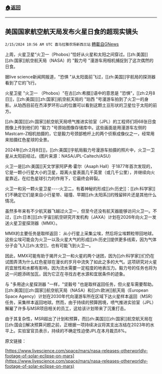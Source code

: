 ###  [:house:返回](README.md)
---


## 美国国家航空航天局发布火星日食的超现实镜头
`2/15/2024 10:56 AM UTC 喜马拉雅农场新西兰站` [轉載自GNews](https://gnews.org/articles/2309487)

上周，火星卫星“火卫一（Phobos）”恰好从火星和太阳之间穿过。[[zh:美国]][[zh:国家]]航空航天局（NASA）的 "毅力号 "漫游车用相机捕捉到了这次偶然的日食。

据live science新闻网报道，"恐惧 "从太阳面前飞过，[[zh:美国]]宇航局的探测器看到了它的飞行。

火星卫星 "火卫一 （Phobos）"在古[[zh:希腊]]语中的意思是 "恐惧"，[[zh:2月8日]]，[[zh:美国]][[zh:国家]]航空航天局的 "珀西 "号漫游车拍到了火卫一的身影。从珀西目前在杰泽罗环形山的位置可以看到这颗土豆形状的卫星位于太阳的前方。

[[zh:美国]][[zh:国家]]航空航天局喷气推进实验室（JPL）的工程师们将68张日食图像上传到他们的 "毅力 "号原始图像存储库中。这些画面是用漫游车左侧的Mastcam\-Z相机拍摄的，它是毅力号颈部桅杆上的两个侦察成像仪之一，经常用来拍摄红色星球的全景。

2024年[[zh:2月8日]]，[[zh:美国]]宇航局毅力号漫游车拍摄的照片中，火卫一卫星从太阳前经过。(图片来源：NASA/JPL-Caltech/ASU）

火卫一是[[zh:美国]]天文学家阿萨弗·霍尔（Asaph Hall）于1877年首次发现的，它是一颗小行星大小的卫星，距离火星表面几千英里（或几千公里），并继续向火星靠近。在红色星球引力的作用下，它最终会碎裂。

火卫一和另一颗火星卫星\----火卫二，有着神秘的形成[[zh:历史]]：[[zh:科学家]]们不确定它们是来自小行星带、碰撞、早期[[zh:太阳系]]的残留碎片还是其他什么情况。

虽然多年来有不少航天器飞越过火卫一，但至今还没有航天器能够访问火卫一。不过，[[zh:日本]][[zh:宇宙]]航空研究开发机构（JAXA）计划在2026年向火卫一发送火星卫星探测器（MMX）。

MMX的主要任务是取样返回： 从小行星上采集尘埃，然后将尘埃颗粒带回地球。这些尘埃可能会为火卫一以及火星大气的形成[[zh:历史]]提供更多线索，因为气体分子会飞入[[zh:太空]]，也有可能飞到火卫一。

因此，MMX可能有助于揭开火卫一和火星的两个谜团，因为[[zh:科学家]]们仍在试图弄清为什么红色星球在漫长的岁月中流失了如此之多的大气。这项研究对火星的宜居性和水都有影响，因为流水需要一定程度的地表压力。毅力号的任务也将为这一问题添砖加瓦，因为它正在寻找古老水源和宜居条件的迹象。

与 "多用途火星探测器 "一样，"坚毅号 "也是取样返回任务，但火星车需要帮助。[[zh:美国]][[zh:国家]]航空航天局（NASA）和[[zh:欧洲]]航天局（European Space Agency）计划在2030年代向漫游车所在区域下达火星样本返回（MSR）任务，采集样本返回地球。然而，由于持续的预算困境，喷气推进实验室（JPL）解雇了许多与MSR项目相关的员工，这给该计划带来了沉重打击。

由于其复杂性，MSR超出了计划和预算，而[[zh:美国]][[zh:国家]]航空航天局在[[zh:国会]]解决预算问题之前，正根据一项持续决议将其支出冻结在2023年的水平上。实验室官员表示，持续的不确定性迫使JPL在本月裁员8%。

原文链接：

[https://www.livescience.com/space/mars/nasa-releases-otherworldly-footage-of-solar-eclipse-on-mars](https://www.livescience.com/space/mars/nasa-releases-otherworldly-footage-of-solar-eclipse-on-mars)


